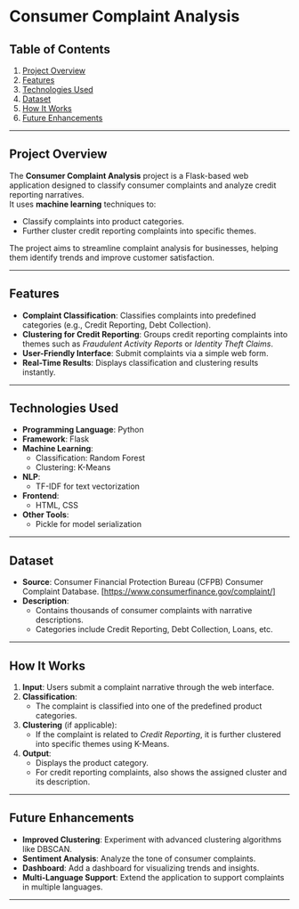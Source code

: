 

# **Consumer Complaint Analysis**

## **Table of Contents**
1. [Project Overview](#project-overview)
2. [Features](#features)
3. [Technologies Used](#technologies-used)
4. [Dataset](#dataset)
5. [How It Works](#how-it-works)
6. [Future Enhancements](#future-enhancements)

---

## **Project Overview**
The **Consumer Complaint Analysis** project is a Flask-based web application designed to classify consumer complaints and analyze credit reporting narratives.  
It uses **machine learning** techniques to:
- Classify complaints into product categories.
- Further cluster credit reporting complaints into specific themes.

The project aims to streamline complaint analysis for businesses, helping them identify trends and improve customer satisfaction.

---

## **Features**
- **Complaint Classification**: Classifies complaints into predefined categories (e.g., Credit Reporting, Debt Collection).
- **Clustering for Credit Reporting**: Groups credit reporting complaints into themes such as *Fraudulent Activity Reports* or *Identity Theft Claims*.
- **User-Friendly Interface**: Submit complaints via a simple web form.
- **Real-Time Results**: Displays classification and clustering results instantly.

---

## **Technologies Used**
- **Programming Language**: Python
- **Framework**: Flask
- **Machine Learning**:
  - Classification: Random Forest
  - Clustering: K-Means
- **NLP**:
  - TF-IDF for text vectorization
- **Frontend**:
  - HTML, CSS
- **Other Tools**:
  - Pickle for model serialization

---

## **Dataset**
- **Source**: Consumer Financial Protection Bureau (CFPB) Consumer Complaint Database. [https://www.consumerfinance.gov/complaint/]
- **Description**:
  - Contains thousands of consumer complaints with narrative descriptions.
  - Categories include Credit Reporting, Debt Collection, Loans, etc.

---

## **How It Works**
1. **Input**: Users submit a complaint narrative through the web interface.
2. **Classification**:
   - The complaint is classified into one of the predefined product categories.
3. **Clustering** (if applicable):
   - If the complaint is related to *Credit Reporting*, it is further clustered into specific themes using K-Means.
4. **Output**:
   - Displays the product category.
   - For credit reporting complaints, also shows the assigned cluster and its description.

---

## **Future Enhancements**
- **Improved Clustering**: Experiment with advanced clustering algorithms like DBSCAN.
- **Sentiment Analysis**: Analyze the tone of consumer complaints.
- **Dashboard**: Add a dashboard for visualizing trends and insights.
- **Multi-Language Support**: Extend the application to support complaints in multiple languages.

---

